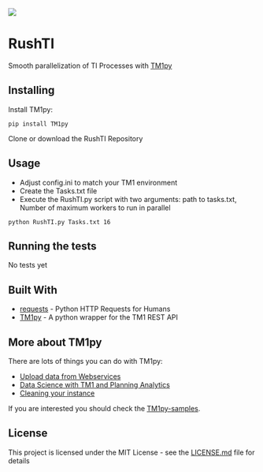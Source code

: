 <img src="https://s3-ap-southeast-2.amazonaws.com/downloads.cubewise.com/web_assets/tm1py-asset/rushti-noBackground.png" />

# RushTI

Smooth parallelization of TI Processes with [TM1py](https://code.cubewise.com/tm1py-overview)

## Installing

Install TM1py:
```
pip install TM1py
```

Clone or download the RushTI Repository


## Usage

* Adjust config.ini to match your TM1 environment
* Create the Tasks.txt file
* Execute the RushTI.py script with two arguments: path to tasks.txt, Number of maximum workers to run in parallel

```
python RushTI.py Tasks.txt 16
```

## Running the tests

No tests yet


## Built With

* [requests](http://docs.python-requests.org/en/master/) - Python HTTP Requests for Humans
* [TM1py](https://github.com/cubewise-code/TM1py) - A python wrapper for the TM1 REST API

## More about TM1py
There are lots of things you can do with TM1py:
* [Upload data from Webservices](https://code.cubewise.com/tm1py-help-content/upload-exchange-rate-from-a-webservice)
* [Data Science with TM1 and Planning Analytics](https://code.cubewise.com/blog/data-science-with-tm1-planning-analytics)
* [Cleaning your instance](https://code.cubewise.com/tm1py-help-content/cleanup-your-tm1-application)

If you are interested you should check the [TM1py-samples](https://github.com/cubewise-code/TM1py-samples).


## License

This project is licensed under the MIT License - see the [LICENSE.md](LICENSE.md) file for details
